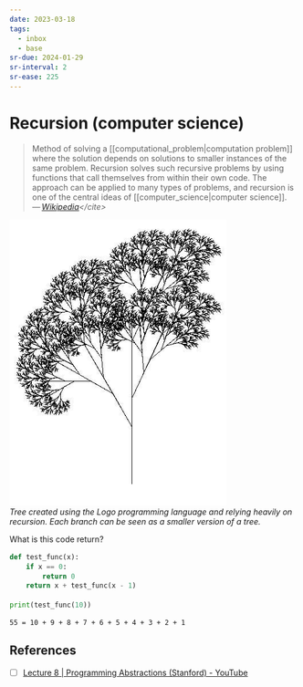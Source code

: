 ```yaml
---
date: 2023-03-18
tags:
  - inbox
  - base
sr-due: 2024-01-29
sr-interval: 2
sr-ease: 225
---
```


# Recursion (computer science)

> Method of solving a [[computational_problem|computation problem]] where the
> solution depends on solutions to smaller instances of the same problem.
> Recursion solves such recursive problems by using functions that call
> themselves from within their own code. The approach can be applied to many
> types of problems, and recursion is one of the central ideas of
> [[computer_science|computer science]].\
> — <cite>[Wikipedia](https://en.wikipedia.org/wiki/Recursion_\(computer_science\))</cite>

![Recursive Tree](img/recursive_tree.jpg)\
_Tree created using the Logo
programming language and relying heavily on recursion. Each branch can be seen
as a smaller version of a tree._

What is this code return?
```python
def test_func(x):
    if x == 0:
        return 0
    return x + test_func(x - 1)

print(test_func(10))
```
&#10;
```
55 = 10 + 9 + 8 + 7 + 6 + 5 + 4 + 3 + 2 + 1
```

## References

- [ ] [Lecture 8 | Programming Abstractions (Stanford) - YouTube](https://www.youtube.com/watch?v=gl3emqCuueQ)
